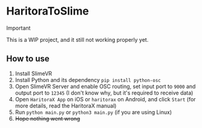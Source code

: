 # HaritoraToSlime  
> [!IMPORTANT]  
> This is a WIP project, and it still not working properly yet.

## How to use
1. Install SlimeVR
2. Install Python and its dependency `pip install python-osc`
3. Open SlimeVR Server and enable OSC routing, set input port to `9000` and output port to `12345` (I don't know why, but it's required to receive data)
4. Open `HaritoraX App` on iOS or `haritorax` on Android, and click `Start` (for more details, read the HaritoraX manual)
5. Run `python main.py` or `python3 main.py` (if you are using Linux)
6. ~~Hope nothing went wrong~~
